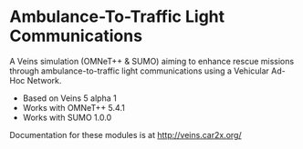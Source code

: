 # Ambulance-To-Traffic Light Communications

A Veins simulation (OMNeT++ & SUMO) aiming to enhance rescue missions through ambulance-to-traffic light communications using a Vehicular Ad-Hoc Network.

* Based on Veins 5 alpha 1
* Works with OMNeT++ 5.4.1
* Works with SUMO 1.0.0

Documentation for these modules is at http://veins.car2x.org/
